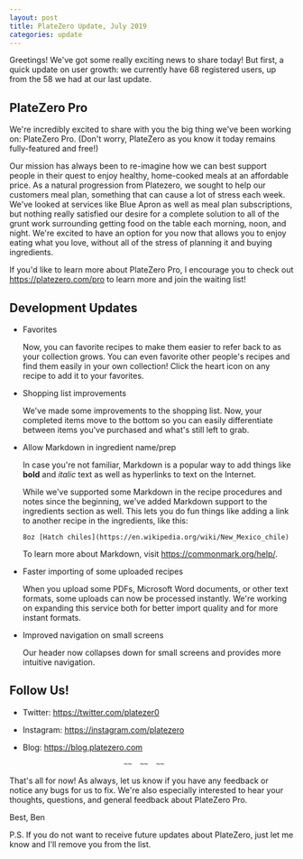 ```yaml
---
layout: post
title: PlateZero Update, July 2019
categories: update
---
```


Greetings! We've got some really exciting news to share today! But
first, a quick update on user growth: we currently have 68 registered
users, up from the 58 we had at our last update.

PlateZero Pro
------------------------------------------------------------------------

We're incredibly excited to share with you the big thing we've been
working on: PlateZero Pro. (Don't worry, PlateZero as you know it today
remains fully-featured and free!)

Our mission has always been to re-imagine how we can best support people
in their quest to enjoy healthy, home-cooked meals at an affordable
price. As a natural progression from Platezero, we sought to help our
customers meal plan, something that can cause a lot of stress each week.
We've looked at services like Blue Apron as well as meal plan
subscriptions, but nothing really satisfied our desire for a complete
solution to all of the grunt work surrounding getting food on the table
each morning, noon, and night. We're excited to have an option for you
now that allows you to enjoy eating what you love, without all of the
stress of planning it and buying ingredients.

If you'd like to learn more about PlateZero Pro, I encourage you to
check out <https://platezero.com/pro> to learn more and join the waiting
list!

Development Updates
------------------------------------------------------------------------

* Favorites

  Now, you can favorite recipes to make them easier to refer back to as
  your collection grows. You can even favorite other people's recipes
  and find them easily in your own collection! Click the heart icon on
  any recipe to add it to your favorites.

* Shopping list improvements

  We've made some improvements to the shopping list. Now, your completed
  items move to the bottom so you can easily differentiate between items
  you've purchased and what's still left to grab.

* Allow Markdown in ingredient name/prep

  In case you're not familiar, Markdown is a popular way to add things
  like **bold** and _italic_ text as well as hyperlinks to text on the
  Internet.

  While we've supported some Markdown in the recipe procedures and notes
  since the beginning, we've added Markdown support to the ingredients
  section as well. This lets you do fun things like adding a link to
  another recipe in the ingredients, like this:

      8oz [Hatch chiles](https://en.wikipedia.org/wiki/New_Mexico_chile)

  To learn more about Markdown, visit <https://commonmark.org/help/>.

* Faster importing of some uploaded recipes

  When you upload some PDFs, Microsoft Word documents, or other text
  formats, some uploads can now be processed instantly. We're working on
  expanding this service both for better import quality and for more
  instant formats.

* Improved navigation on small screens

  Our header now collapses down for small screens and provides more
  intuitive navigation.

Follow Us!
------------------------------------------------------------------------

* Twitter: <https://twitter.com/platezer0>
* Instagram: <https://instagram.com/platezero>
* Blog: <https://blog.platezero.com>

                               ~~  ~~  ~~

That's all for now! As always, let us know if you have any feedback or
notice any bugs for us to fix. We're also especially interested to hear
your thoughts, questions, and general feedback about PlateZero Pro.

Best,
Ben

P.S. If you do not want to receive future updates about PlateZero, just
let me know and I'll remove you from the list.
